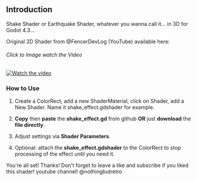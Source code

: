 ## Introduction

Shake Shader or Earthquake Shader, whatever you wanna call it... in 3D for Godot 4.3...

Original 2D Shader from @FencerDevLog (YouTube) available here:
###### Click to Image watch the Video
[![Watch the video](https://github.com/mikecabral/Godot_4/blob/main/Shake_Shader_3D/thumbnail.png)](https://www.youtube.com/watch?v=Kb7dFMtOaSM)


### How to Use

1. Create a ColorRect, add a new ShaderMaterial, click on Shader, add a New Shader. Name it shake_effect.gdshader for example.

2. **Copy** then **paste** the **shake_effect.gd** from github **OR** just **download** the **file directly**.

3. Adjust settings via **Shader Parameters**.

4. Optional: attach the **shake_effect.gdshader** to the ColorRect to stop processing of the effect until you need it.

You're all set! Thanks!
Don't forget to leave a like and subscribe if you liked this shader!
youtube channel! @nothingbutretro